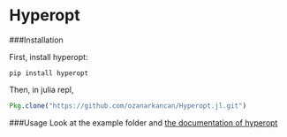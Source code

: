 # Hyperopt

###Installation

First, install hyperopt:
```
pip install hyperopt
```
Then, in julia repl, 
```julia
Pkg.clone("https://github.com/ozanarkancan/Hyperopt.jl.git")
```

###Usage
Look at the example folder and [the documentation of hyperopt](https://github.com/hyperopt/hyperopt/wiki/FMin)
